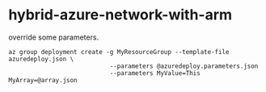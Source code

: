 # hybrid-azure-network-with-arm


override some parameters.
```
az group deployment create -g MyResourceGroup --template-file azuredeploy.json \
                            --parameters @azuredeploy.parameters.json 
                            --parameters MyValue=This MyArray=@array.json
```
